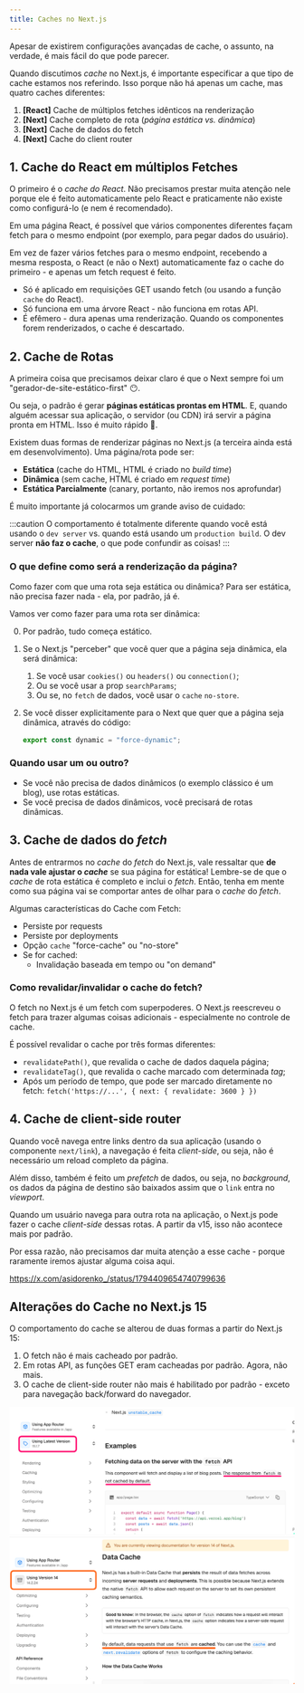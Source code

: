 ```yaml
---
title: Caches no Next.js
---
```


Apesar de existirem configurações avançadas de cache, o assunto, na verdade, é mais fácil do que pode parecer.

Quando discutimos *cache* no Next.js, é importante especificar a que tipo de cache estamos nos referindo. Isso porque não há apenas um cache, mas quatro caches diferentes:

1. **[React]** Cache de múltiplos fetches idênticos na renderização
2. **[Next]** Cache completo de rota (*página estática vs. dinâmica*)
3. **[Next]** Cache de dados do fetch
4. **[Next]** Cache do client router

## 1. Cache do React em múltiplos Fetches

O primeiro é o *cache do React*. Não precisamos prestar muita atenção nele porque ele é feito automaticamente pelo React e praticamente não existe como configurá-lo (e nem é recomendado).

Em uma página React, é possível que vários componentes diferentes façam fetch para o mesmo endpoint (por exemplo, para pegar dados do usuário).

Em vez de fazer vários fetches para o mesmo endpoint, recebendo a mesma resposta, o React (e não o Next) automaticamente faz o cache do primeiro - e apenas um fetch request é feito.

- Só é aplicado em requisições GET usando fetch (ou usando a função `cache` do React).
- Só funciona em uma árvore React - não funciona em rotas API.
- É efêmero - dura apenas uma renderização. Quando os componentes forem renderizados, o cache é descartado.

## 2. Cache de Rotas

A primeira coisa que precisamos deixar claro é que o Next sempre foi um "gerador-de-site-estático-first" 😶.

Ou seja, o padrão é gerar **páginas estáticas prontas em HTML**. E, quando alguém acessar sua aplicação, o servidor (ou CDN) irá servir a página pronta em HTML. Isso é muito rápido 🚄.

Existem duas formas de renderizar páginas no Next.js (a terceira ainda está em desenvolvimento). Uma página/rota pode ser:

- **Estática** (cache do HTML, HTML é criado no *build time*)
- **Dinâmica** (sem cache, HTML é criado em *request time*)
- **Estática Parcialmente**  (canary, portanto, não iremos nos aprofundar)

É muito importante já colocarmos um grande aviso de cuidado:

:::caution
O comportamento é totalmente diferente quando você está usando o `dev server` vs. quando está usando um `production build`. O dev server **não faz o cache**, o que pode confundir as coisas!
:::

### O que define como será a renderização da página?

Como fazer com que uma rota seja estática ou dinâmica? Para ser estática, não precisa fazer nada - ela, por padrão, já é.

Vamos ver como fazer para uma rota ser dinâmica:

0. Por padrão, tudo começa estático.
1. Se o Next.js "perceber" que você quer que a página seja dinâmica, ela será dinâmica:
    1. Se você usar `cookies()` ou `headers()` ou `connection()`;
    2. Ou se você usar a prop `searchParams`;
    3. Ou se, no `fetch` de dados, você usar o `cache` `no-store`.
2. Se você disser explicitamente para o Next que quer que a página seja dinâmica, através do código:

    ```typescript
    export const dynamic = "force-dynamic";
    ```

### Quando usar um ou outro?

- Se você não precisa de dados dinâmicos (o exemplo clássico é um blog), use rotas estáticas.
- Se você precisa de dados dinâmicos, você precisará de rotas dinâmicas.

## 3. Cache de dados do *fetch*

Antes de entrarmos no *cache* do *fetch* do Next.js, vale ressaltar que **de nada vale ajustar o *cache*** se sua página for estática! Lembre-se de que o *cache* de rota estática é completo e inclui o *fetch*. Então, tenha em mente como sua página vai se comportar antes de olhar para o *cache* do *fetch*.

Algumas características do Cache com Fetch:

- Persiste por requests
- Persiste por deployments
- Opção `cache` "force-cache" ou "no-store"
- Se for cached:
  - Invalidação baseada em tempo ou "on demand"

### Como revalidar/invalidar o cache do fetch?

O fetch no Next.js é um fetch com superpoderes. O Next.js reescreveu o fetch para trazer algumas coisas adicionais - especialmente no controle de cache.

É possível revalidar o cache por três formas diferentes:

- `revalidatePath()`, que revalida o cache de dados daquela página;
- `revalidateTag()`, que revalida o cache marcado com determinada *tag*;
- Após um período de tempo, que pode ser marcado diretamente no fetch:
    `fetch('https://...', { next: { revalidate: 3600 } })`

## 4. Cache de client-side router

Quando você navega entre links dentro da sua aplicação (usando o componente `next/link`), a navegação é feita *client-side*, ou seja, não é necessário um reload completo da página.

Além disso, também é feito um *prefetch* de dados, ou seja, no *background*, os dados da página de destino são baixados assim que o `link` entra no *viewport*.

Quando um usuário navega para outra rota na aplicação, o Next.js pode fazer o cache *client-side* dessas rotas. A partir da v15, isso não acontece mais por padrão.

Por essa razão, não precisamos dar muita atenção a esse cache - porque raramente iremos ajustar alguma coisa aqui.

<https://x.com/asidorenko_/status/1794409654740799636>

## Alterações do Cache no Next.js 15

O comportamento do cache se alterou de duas formas a partir do Next.js 15:

1. O fetch não é mais cacheado por padrão.
2. Em rotas API, as funções GET eram cacheadas por padrão. Agora, não mais.
3. O cache de client-side router não mais é habilitado por padrão - exceto para navegação back/forward do navegador.

![alt text](image.png)
![alt text](image-1.png)
